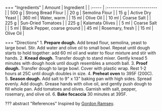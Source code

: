 === "Ingredients"
    | Amount | Ingredient                  |
    | :----- | :-------------------------- |
    | 500 g  | Strong Bread Flour          |
    | 20 g   | Semolina Flour              |
    | 15 g   | Active Dry Yeast            |
    | 360 ml | Water, warm                 |
    | 15 ml  | Olive Oil                   |
    | 10 ml  | Coarse Salt                 |
    | 225 g  | Sun-Dried Tomatoes          |
    | 225 g  | Kalamata Olives             |
    | 5 ml   | Coarse Salt                 |
    | 5 ml   | Black Pepper, coarse ground |
    | 45 ml  | Rosemary, fresh             |
    | 15 ml  | Olive Oil                   |

=== "Directions"
    1. **Prepare dough.** Add bread flour, semolina, yeast to large bowl. Stir. Add water and olive oil to small bowl. Repeat until dough starts to hold together: add 60 ml oil and water to flour mixture and stir with hands.
    2. **Knead dough.** Transfer dough to stand mixer. Gently knead 5 minutes with dough hook until dough resembles a smooth ball.
    3. **Proof dough.** Transfer dough to large bowl. Cover with plastic wrap. Rest 1-2 hours at 25C until dough doubles in size.
    4. **Preheat oven** to 395F (200C).
    5. **Season dough.** Add salt to 9" x 13" baking pan with high sides. Spread evenly. Add dough. Grease hands with olive oil, and gently push dough to fill whole pan. Add tomatoes and olives. Garnish with salt, pepper, rosemary, and olive oil.
    6. **Bake focaccia** 30 minutes at 395F.


??? abstract "References"
    Inspired by [Gordon Ramsey](https://www.youtube.com/watch?v=WR1MDeP-qSc).
